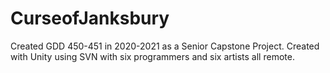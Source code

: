 # CurseofJanksbury
Created GDD 450-451 in 2020-2021 as a Senior Capstone Project.
Created with Unity using SVN with six programmers and six artists all remote.
